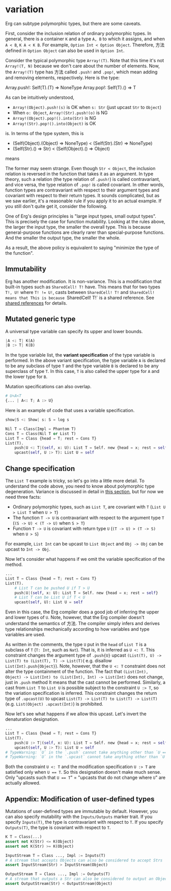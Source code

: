 # variation

Erg can subtype polymorphic types, but there are some caveats.

First, consider the inclusion relation of ordinary polymorphic types. In general, there is a container `K` and a type `A, B` to which it assigns, and when `A < B`, `K A < K B`.
For example, `Option Int < Option Object`. Therefore, 方法 defined in `Option Object` can also be used in `Option Int`.

Consider the typical polymorphic type `Array!(T)`.
Note that this time it's not `Array!(T, N)` because we don't care about the number of elements.
Now, the `Array!(T)` type has 方法 called `.push!` and `.pop!`, which mean adding and removing elements, respectively. Here is the type:

Array.push!: Self(T).(T) => NoneType
Array.pop!: Self(T).() => T

As can be intuitively understood,

* `Array!(Object).push!(s)` is OK when `s: Str` (just upcast `Str` to `Object`)
* When `o: Object`, `Array!(Str).push!(o)` is NG
* `Array!(Object).pop!().into(Str)` is NG
* `Array!(Str).pop!().into(Object)` is OK

is. In terms of the type system, this is

* (Self(Object).(Object) => NoneType) < (Self(Str).(Str) => NoneType)
* (Self(Str).() => Str) < (Self(Object).() => Object)

means

The former may seem strange. Even though `Str < Object`, the inclusion relation is reversed in the function that takes it as an argument.
In type theory, such a relation (the type relation of `.push!`) is called contravariant, and vice versa, the type relation of `.pop!` is called covariant.
In other words, function types are contravariant with respect to their argument types and covariant with respect to their return types.
It sounds complicated, but as we saw earlier, it's a reasonable rule if you apply it to an actual example.
If you still don't quite get it, consider the following.

One of Erg's design principles is "large input types, small output types". This is precisely the case for function mutability.
Looking at the rules above, the larger the input type, the smaller the overall type.
This is because general-purpose functions are clearly rarer than special-purpose functions.
And the smaller the output type, the smaller the whole.

As a result, the above policy is equivalent to saying "minimize the type of the function".

## Immutability

Erg has another modification. It is non-variance.
This is a modification that built-in types such as `SharedCell! T!` have. This means that for two types `T!, U!` where `T! != U!`, casts between `SharedCell! T!` and `SharedCell! means that
This is because `SharedCell! T!` is a shared reference. See [shared references](shared.md) for details.

## Mutated generic type

A universal type variable can specify its upper and lower bounds.

```python
|A <: T| K(A)
|B :> T| K(B)
```

In the type variable list, the __variant specification__ of the type variable is performed. In the above variant specification, the type variable `A` is declared to be any subclass of type `T` and the type variable `B` is declared to be any superclass of type `T`.
In this case, `T` is also called the upper type for `A` and the lower type for `B`.

Mutation specifications can also overlap.

```python
# U<A<T
{... | A<: T; A :> U}
```

Here is an example of code that uses a variable specification.

```python
show|S <: Show| s: S = log s

Nil T = Class(Impl = Phantom T)
Cons T = Class(Nil T or List T)
List T = Class {head = T; rest = Cons T}
List(T).
    push|U <: T|(self, x: U): List T = Self. new {head = x; rest = self}
    upcast(self, U :> T): List U = self
```

## Change specification

The `List T` example is tricky, so let's go into a little more detail.
To understand the code above, you need to know about polymorphic type degeneration. Variance is discussed in detail in [this section](./variance.md), but for now we need three facts:

* Ordinary polymorphic types, such as `List T`, are covariant with `T` (`List U > List T` when `U > T`)
* The function `T -> U` is contravariant with respect to the argument type `T` (`(S -> U) < (T -> U)` when `S > T`)
* Function `T -> U` is covariant with return type `U` (`(T -> U) > (T -> S)` when `U > S`)

For example, `List Int` can be upcast to `List Object` and `Obj -> Obj` can be upcast to `Int -> Obj`.

Now let's consider what happens if we omit the variable specification of the method.

```python
...
List T = Class {head = T; rest = Cons T}
List(T).
    # List T can be pushed U if T > U
    push|U|(self, x: U): List T = Self. new {head = x; rest = self}
    # List T can be List U if T < U
    upcast(self, U): List U = self
```

Even in this case, the Erg compiler does a good job of inferring the upper and lower types of `U`.
Note, however, that the Erg compiler doesn't understand the semantics of 方法. The compiler simply infers and derives type relationships mechanically according to how variables and type variables are used.

As written in the comments, the type `U` put in the `head` of `List T` is a subclass of `T` (`T: Int`, such as `Nat`). That is, it is inferred as `U <: T`. This constraint changes the argument type of `.push{U}` upcast `(List(T), U) -> List(T) to (List(T), T) -> List(T)`( e.g. disallow `List(Int).push{Object}`). Note, however, that the `U <: T` constraint does not alter the type containment of the function. The fact that `(List(Int), Object) -> List(Int) to (List(Int), Int) -> List(Int)` does not change, just in `.push` method It means that the cast cannot be performed.
Similarly, a cast from `List T` to `List U` is possible subject to the constraint `U :> T`, so the variation specification is inferred. This constraint changes the return type of `.upcast(U)` to upcast `List(T) -> List(T) to List(T) -> List(T)` (e.g. `List(Object) .upcast(Int)`) is prohibited.

Now let's see what happens if we allow this upcast.
Let's invert the denaturation designation.

```python
...
List T = Class {head = T; rest = Cons T}
List(T).
    push|U :> T|(self, x: U): List T = Self. new {head = x; rest = self}
    upcast(self, U :> T): List U = self
# TypeWarning: `U` in the `.push` cannot take anything other than `U == T`. Replace `U` with `T`.
# TypeWarning: `U` in the `.upcast` cannot take anything other than `U == T`. Replace `U` with `T`.
```

Both the constraint `U <: T` and the modification specification `U :> T` are satisfied only when `U == T`. So this designation doesn't make much sense.
Only "upcasts such that `U == T`" = "upcasts that do not change where `U`" are actually allowed.

## Appendix: Modification of user-defined types

Mutations of user-defined types are immutable by default. However, you can also specify mutability with the `Inputs/Outputs` marker trait.
If you specify `Inputs(T)`, the type is contravariant with respect to `T`.
If you specify `Outputs(T)`, the type is covariant with respect to `T`.

```python
K T = Class(...)
assert not K(Str) <= K(Object)
assert not K(Str) >= K(Object)

InputStream T = Class ..., Impl := Inputs(T)
# A stream that accepts Objects can also be considered to accept Strs
assert InputStream(Str) > InputStream(Object)

OutputStream T = Class ..., Impl := Outputs(T)
# A stream that outputs a Str can also be considered to output an Object
assert OutputStream(Str) < OutputStream(Object)
```